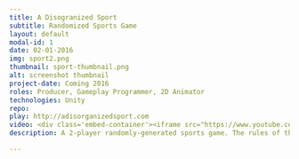 ```yaml
---
title: A Disogranized Sport
subtitle: Randomized Sports Game
layout: default
modal-id: 1
date: 02-01-2016
img: sport2.png
thumbnail: sport-thumbnail.png
alt: screenshot thumbnail
project-date: Coming 2016
roles: Producer, Gameplay Programmer, 2D Animator
technologies: Unity
repo: 
play: http://adisorganizedsport.com
video: <div class='embed-container'><iframe src="https://www.youtube.com/embed/YfM0Ny7phKg" frameborder="0" allowfullscreen></iframe></div>
description: A 2-player randomly-generated sports game. The rules of the game are randomly generated while you play the game! Balls, goals, and everything else on the field is also random. A third player can connect to your game using a separate app, and can add their own rules or objects. Or, you can stream the game on Twitch.tv, and viewers in the chat can mess with the game by typing commands such as "add banana" or "delete ball". ![screenshot 1](img/portfolio/sport1.png) ![screenshot 2](img/portfolio/sport3.png) Collaborated with Gregory Loden (Lead Programmer) and [Malhar Teli](malharteli.me) (UI & 3D artist)

---
```

